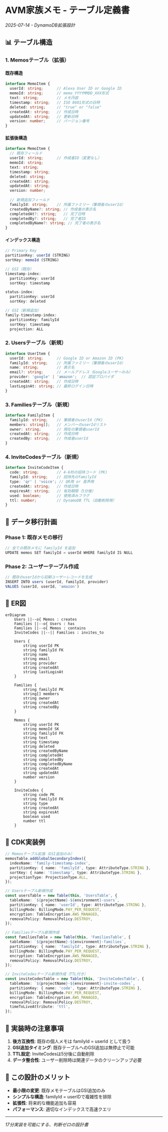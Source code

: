 # AVM家族メモ - テーブル定義書

*2025-07-14 - DynamoDB拡張設計*

## 📊 テーブル構造

### 1. Memosテーブル（拡張）

#### 既存構造
```typescript
interface MemoItem {
  userId: string;      // Alexa User ID or Google ID
  memoId: string;      // memo_YYYYMMDD_XXX形式
  text: string;        // メモ内容
  timestamp: string;   // ISO 8601形式の日時
  deleted: string;     // "true" or "false"
  createdAt: string;   // 作成日時
  updatedAt: string;   // 更新日時
  version: number;     // バージョン番号
}
```

#### 拡張後構造
```typescript
interface MemoItem {
  // 既存フィールド
  userId: string;      // 作成者ID（変更なし）
  memoId: string;      
  text: string;        
  timestamp: string;   
  deleted: string;     
  createdAt: string;   
  updatedAt: string;   
  version: number;     
  
  // 新規追加フィールド
  familyId: string;    // 所属ファミリー（筆頭者のuserId）
  createdByName?: string; // 作成者の表示名
  completedAt?: string;   // 完了日時
  completedBy?: string;   // 完了者ID
  completedByName?: string; // 完了者の表示名
}
```

#### インデックス構造
```typescript
// Primary Key
partitionKey: userId (STRING)
sortKey: memoId (STRING)

// GSI（既存）
timestamp-index:
  partitionKey: userId
  sortKey: timestamp

status-index:
  partitionKey: userId
  sortKey: deleted

// GSI（新規追加）
family-timestamp-index:
  partitionKey: familyId
  sortKey: timestamp
  projection: ALL
```

### 2. Usersテーブル（新規）

```typescript
interface UserItem {
  userId: string;      // Google ID or Amazon ID (PK)
  familyId: string;    // 所属ファミリー（筆頭者のuserId）
  name: string;        // 表示名
  email?: string;      // メールアドレス（Googleユーザーのみ）
  provider: 'google' | 'amazon';  // 認証プロバイダ
  createdAt: string;   // 作成日時
  lastLoginAt: string; // 最終ログイン日時
}
```

### 3. Familiesテーブル（新規）

```typescript
interface FamilyItem {
  familyId: string;    // 筆頭者のuserId (PK)
  members: string[];   // メンバーのuserIdリスト
  owner: string;       // 現在の筆頭者userId
  createdAt: string;   // 作成日時
  createdBy: string;   // 作成者userId
}
```

### 4. InviteCodesテーブル（新規）

```typescript
interface InviteCodeItem {
  code: string;        // 4-6桁の招待コード (PK)
  familyId: string;    // 招待先のfamilyId
  type: 'qr' | 'voice'; // QR用 or 音声用
  createdAt: string;   // 作成日時
  expiresAt: string;   // 有効期限（5分後）
  used: boolean;       // 使用済みフラグ
  ttl: number;         // DynamoDB TTL（自動削除用）
}
```

## 🔄 データ移行計画

### Phase 1: 既存メモの移行
```typescript
// 全ての既存メモに familyId を追加
UPDATE memos SET familyId = userId WHERE familyId IS NULL
```

### Phase 2: ユーザーテーブル作成
```typescript
// 既存のuserIdから初期ユーザーレコードを生成
INSERT INTO users (userId, familyId, provider) 
VALUES (userId, userId, 'amazon')
```

## 📐 ER図

```mermaid
erDiagram
    Users ||--o{ Memos : creates
    Families ||--o{ Users : has
    Families ||--o{ Memos : contains
    InviteCodes ||--|| Families : invites_to

    Users {
        string userId PK
        string familyId FK
        string name
        string email
        string provider
        string createdAt
        string lastLoginAt
    }

    Families {
        string familyId PK
        string[] members
        string owner
        string createdAt
        string createdBy
    }

    Memos {
        string userId PK
        string memoId SK
        string familyId FK
        string text
        string timestamp
        string deleted
        string createdByName
        string completedAt
        string completedBy
        string completedByName
        string createdAt
        string updatedAt
        number version
    }

    InviteCodes {
        string code PK
        string familyId FK
        string type
        string createdAt
        string expiresAt
        boolean used
        number ttl
    }
```

## 🚀 CDK実装例

```typescript
// Memosテーブル拡張（GSI追加のみ）
memosTable.addGlobalSecondaryIndex({
  indexName: 'family-timestamp-index',
  partitionKey: { name: 'familyId', type: AttributeType.STRING },
  sortKey: { name: 'timestamp', type: AttributeType.STRING },
  projectionType: ProjectionType.ALL,
});

// Usersテーブル新規作成
const usersTable = new Table(this, 'UsersTable', {
  tableName: `${projectName}-${environment}-users`,
  partitionKey: { name: 'userId', type: AttributeType.STRING },
  billingMode: BillingMode.PAY_PER_REQUEST,
  encryption: TableEncryption.AWS_MANAGED,
  removalPolicy: RemovalPolicy.DESTROY,
});

// Familiesテーブル新規作成
const familiesTable = new Table(this, 'FamiliesTable', {
  tableName: `${projectName}-${environment}-families`,
  partitionKey: { name: 'familyId', type: AttributeType.STRING },
  billingMode: BillingMode.PAY_PER_REQUEST,
  encryption: TableEncryption.AWS_MANAGED,
  removalPolicy: RemovalPolicy.DESTROY,
});

// InviteCodesテーブル新規作成（TTL付き）
const inviteCodesTable = new Table(this, 'InviteCodesTable', {
  tableName: `${projectName}-${environment}-invite-codes`,
  partitionKey: { name: 'code', type: AttributeType.STRING },
  billingMode: BillingMode.PAY_PER_REQUEST,
  encryption: TableEncryption.AWS_MANAGED,
  removalPolicy: RemovalPolicy.DESTROY,
  timeToLiveAttribute: 'ttl',
});
```

## 📝 実装時の注意事項

1. **後方互換性**: 既存の個人メモは familyId = userId として扱う
2. **GSI追加タイミング**: 既存テーブルへのGSI追加は無停止で可能
3. **TTL設定**: InviteCodesは5分後に自動削除
4. **データ整合性**: ユーザー削除時は関連データのクリーンアップ必要

## 🎯 この設計のメリット

- **最小限の変更**: 既存メモテーブルはGSI追加のみ
- **シンプルな構造**: familyId = userIDで複雑性を排除
- **拡張性**: 将来的な機能追加も容易
- **パフォーマンス**: 適切なインデックスで高速クエリ

---

*17分実装を可能にする、判断ゼロの設計書*